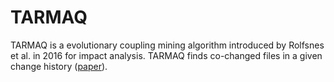 # TARMAQ

TARMAQ is a evolutionary coupling mining algorithm introduced by Rolfsnes et al. in 2016 for impact analysis. TARMAQ finds co-changed files in a given change history ([paper](https://ieeexplore.ieee.org/document/7476643)).

